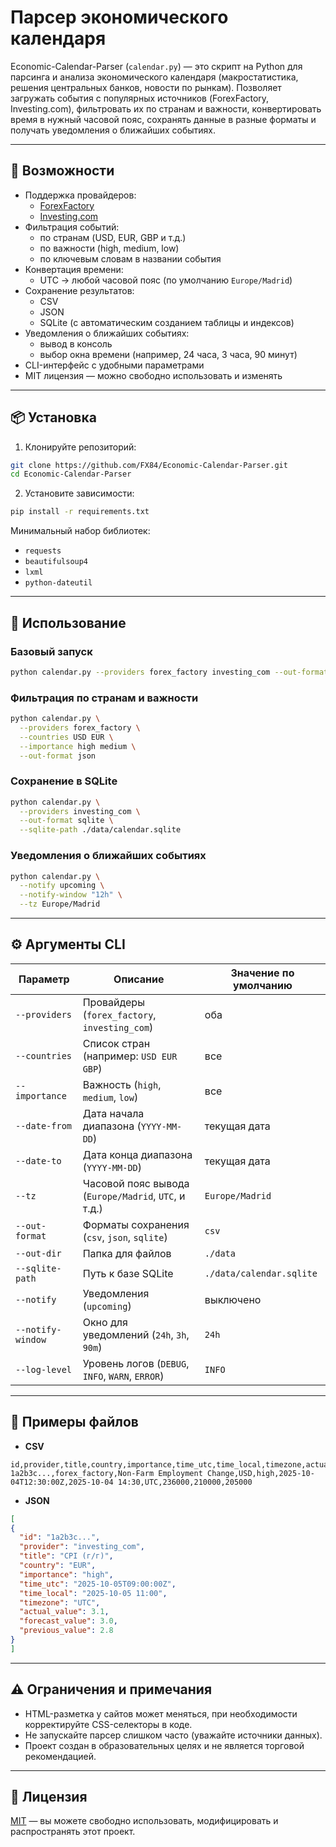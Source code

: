 # Парсер экономического календаря

Economic-Calendar-Parser (`calendar.py`) — это скрипт на Python для парсинга и анализа экономического календаря (макростатистика, решения центральных банков, новости по рынкам). Позволяет загружать события с популярных источников (ForexFactory, Investing.com), фильтровать их по странам и важности, конвертировать время в нужный часовой пояс, сохранять данные в разные форматы и получать уведомления о ближайших событиях.

---

## 🚀 Возможности
- Поддержка провайдеров:
  - [ForexFactory](https://www.forexfactory.com/calendar)
  - [Investing.com](https://www.investing.com/economic-calendar/)
- Фильтрация событий:
  - по странам (USD, EUR, GBP и т.д.)
  - по важности (high, medium, low)
  - по ключевым словам в названии события
- Конвертация времени:
  - UTC → любой часовой пояс (по умолчанию `Europe/Madrid`)
- Сохранение результатов:
  - CSV
  - JSON
  - SQLite (с автоматическим созданием таблицы и индексов)
- Уведомления о ближайших событиях:
  - вывод в консоль
  - выбор окна времени (например, 24 часа, 3 часа, 90 минут)
- CLI-интерфейс с удобными параметрами
- MIT лицензия — можно свободно использовать и изменять

---

## 📦 Установка

1. Клонируйте репозиторий:
```bash
git clone https://github.com/FX84/Economic-Calendar-Parser.git
cd Economic-Calendar-Parser
````

2. Установите зависимости:

```bash
pip install -r requirements.txt
```

Минимальный набор библиотек:

* `requests`
* `beautifulsoup4`
* `lxml`
* `python-dateutil`

---

## 🔧 Использование

### Базовый запуск

```bash
python calendar.py --providers forex_factory investing_com --out-format csv
```

### Фильтрация по странам и важности

```bash
python calendar.py \
  --providers forex_factory \
  --countries USD EUR \
  --importance high medium \
  --out-format json
```

### Сохранение в SQLite

```bash
python calendar.py \
  --providers investing_com \
  --out-format sqlite \
  --sqlite-path ./data/calendar.sqlite
```

### Уведомления о ближайших событиях

```bash
python calendar.py \
  --notify upcoming \
  --notify-window "12h" \
  --tz Europe/Madrid
```

---

## ⚙️ Аргументы CLI

| Параметр          | Описание                                             | Значение по умолчанию    |
| ----------------- | ---------------------------------------------------- | ------------------------ |
| `--providers`     | Провайдеры (`forex_factory`, `investing_com`)        | оба                      |
| `--countries`     | Список стран (например: `USD EUR GBP`)               | все                      |
| `--importance`    | Важность (`high`, `medium`, `low`)                   | все                      |
| `--date-from`     | Дата начала диапазона (`YYYY-MM-DD`)                 | текущая дата             |
| `--date-to`       | Дата конца диапазона (`YYYY-MM-DD`)                  | текущая дата             |
| `--tz`            | Часовой пояс вывода (`Europe/Madrid`, `UTC`, и т.д.) | `Europe/Madrid`          |
| `--out-format`    | Форматы сохранения (`csv`, `json`, `sqlite`)         | `csv`                    |
| `--out-dir`       | Папка для файлов                                     | `./data`                 |
| `--sqlite-path`   | Путь к базе SQLite                                   | `./data/calendar.sqlite` |
| `--notify`        | Уведомления (`upcoming`)                             | выключено                |
| `--notify-window` | Окно для уведомлений (`24h`, `3h`, `90m`)            | `24h`                    |
| `--log-level`     | Уровень логов (`DEBUG`, `INFO`, `WARN`, `ERROR`)     | `INFO`                   |

---

## 📂 Примеры файлов

* **CSV**

```csv
id,provider,title,country,importance,time_utc,time_local,timezone,actual_value,forecast_value,previous_value
1a2b3c...,forex_factory,Non-Farm Employment Change,USD,high,2025-10-04T12:30:00Z,2025-10-04 14:30,UTC,236000,210000,205000
```

* **JSON**

```json
[
{
  "id": "1a2b3c...",
  "provider": "investing_com",
  "title": "CPI (г/г)",
  "country": "EUR",
  "importance": "high",
  "time_utc": "2025-10-05T09:00:00Z",
  "time_local": "2025-10-05 11:00",
  "timezone": "UTC",
  "actual_value": 3.1,
  "forecast_value": 3.0,
  "previous_value": 2.8
}
]
```

---

## ⚠️ Ограничения и примечания

* HTML-разметка у сайтов может меняться, при необходимости корректируйте CSS-селекторы в коде.
* Не запускайте парсер слишком часто (уважайте источники данных).
* Проект создан в образовательных целях и не является торговой рекомендацией.

---

## 📝 Лицензия

[MIT](LICENSE) — вы можете свободно использовать, модифицировать и распространять этот проект.
